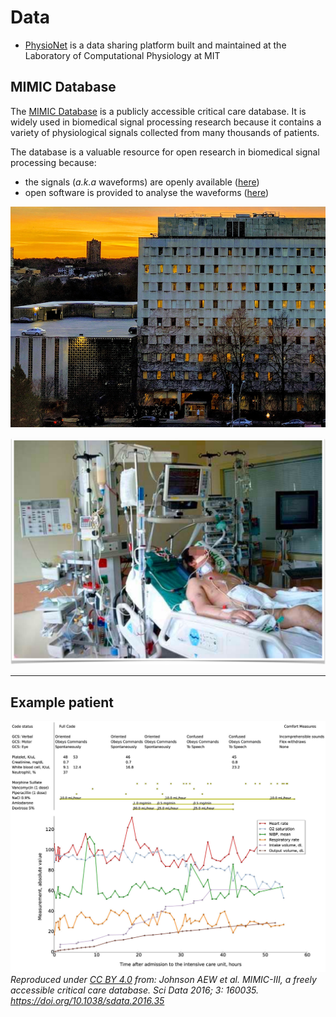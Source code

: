 # Data

- [PhysioNet](https://physionet.org/) is a data sharing platform built and maintained at the Laboratory of Computational Physiology at MIT

## MIMIC Database

The [MIMIC Database](https://mimic.mit.edu/) is a publicly accessible critical care database. It is widely used in biomedical signal processing research because it contains a variety of physiological signals collected from many thousands of patients.

The database is a valuable resource for open research in biomedical signal processing because:
- the signals (_a.k.a_ waveforms) are openly available ([here](https://physionet.org/content/mimic4wdb/0.1.0/))
- open software is provided to analyse the waveforms ([here](https://wfdb.readthedocs.io/en/stable/))

![](../images/bidmc3.png)

![](../images/icu_patient.png)

---

## Example patient

![](../images/examplepatient.jpg)
_Reproduced under [CC BY 4.0](https://creativecommons.org/licenses/by/4.0/) from: Johnson AEW et al. MIMIC-III, a freely accessible critical care database. Sci Data 2016; 3: 160035. https://doi.org/10.1038/sdata.2016.35_

